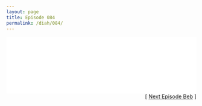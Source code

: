 ```yaml
---
layout: page
title: Episode 084
permalink: /diah/084/
---
```


<iframe allowfullscreen="true" frameborder="0" style="width:100%;" marginheight="0" marginwidth="0" mozallowfullscreen="true" scrolling="NO" src="//gdriveplayer.us/embed2.php?link=iI6IZy1CL598eXJz%252B7k8bQ%252BW72zaZvm31IJ3aTIxdle4dDw6P4PZrg8VNOJBBmld9r7F0UIrIqV6BXdLE1VM8RzMfy3v1cNFa%252FqEKZmq8KY8DV0YYCvlkiRq9%252FcPwHwDp2fJxSpQV1o8P%252FuhPHb5qchj7J3Yr%252F9hZMWoR%252FW9seJFjArh9xmBFI94s4%252Fl9RU5gMX%252BbrRA3wNusZ49USFBga&amp;no_adult=yes" webkitallowfullscreen="true"></iframe>

<div align="right">[ <a href="/diah/085/">Next Episode Beb</a> ]</div>

